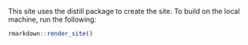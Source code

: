 This site uses the distill package to create the site. To build on the local machine, run the following:

``` r
rmarkdown::render_site()
```
